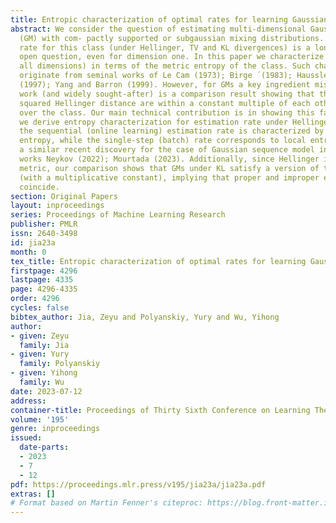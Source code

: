 ```yaml
---
title: Entropic characterization of optimal rates for learning Gaussian mixtures
abstract: We consider the question of estimating multi-dimensional Gaussian mixtures
  (GM) with com- pactly supported or subgaussian mixing distributions. Minimax estimation
  rate for this class (under Hellinger, TV and KL divergences) is a long-standing
  open question, even for dimension one. In this paper we characterize this rate (in
  all dimensions) in terms of the metric entropy of the class. Such characterizations
  originate from seminal works of Le Cam (1973); Birge ́ (1983); Haussler and Opper
  (1997); Yang and Barron (1999). However, for GMs a key ingredient missing from earlier
  work (and widely sought-after) is a comparison result showing that the KL and the
  squared Hellinger distance are within a constant multiple of each other uniformly
  over the class. Our main technical contribution is in showing this fact, from which
  we derive entropy characterization for estimation rate under Hellinger and KL. Interestingly,
  the sequential (online learning) estimation rate is characterized by the global
  entropy, while the single-step (batch) rate corresponds to local entropy, paralleling
  a similar recent discovery for the case of Gaussian sequence model in a pair of
  works Neykov (2022); Mourtada (2023). Additionally, since Hellinger is a proper
  metric, our comparison shows that GMs under KL satisfy a version of triangle inequality
  (with a multiplicative constant), implying that proper and improper estimation rates
  coincide.
section: Original Papers
layout: inproceedings
series: Proceedings of Machine Learning Research
publisher: PMLR
issn: 2640-3498
id: jia23a
month: 0
tex_title: Entropic characterization of optimal rates for learning Gaussian mixtures
firstpage: 4296
lastpage: 4335
page: 4296-4335
order: 4296
cycles: false
bibtex_author: Jia, Zeyu and Polyanskiy, Yury and Wu, Yihong
author:
- given: Zeyu
  family: Jia
- given: Yury
  family: Polyanskiy
- given: Yihong
  family: Wu
date: 2023-07-12
address: 
container-title: Proceedings of Thirty Sixth Conference on Learning Theory
volume: '195'
genre: inproceedings
issued:
  date-parts:
  - 2023
  - 7
  - 12
pdf: https://proceedings.mlr.press/v195/jia23a/jia23a.pdf
extras: []
# Format based on Martin Fenner's citeproc: https://blog.front-matter.io/posts/citeproc-yaml-for-bibliographies/
---
```

